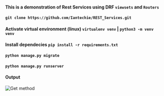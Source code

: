 #### This is a demonstration of Rest Services using DRF `viewsets` and `Routers`

#### `git clone https://github.com/Iantechie/REST_Services.git`

#### Activate virtual environment (linux) `virtualenv venv` | `python3 -m venv venv`

#### Install dependecies `pip install -r requirements.txt`

#### `python manage.py migrate`

#### `python manage.py runserver`

#### Output
![Get method](image.png)